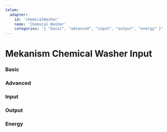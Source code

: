```yaml
---
telem:
  adapter:
    id: 'chemicalWasher'
    name: 'Chemical Washer'
    categories: '{ "basic", "advanced", "input", "output", "energy" }'
---
```


<script setup>
  import { data as metrics } from './common/metrics.data.ts'
</script>

# Mekanism Chemical Washer Input <RepoLink path="lib/input/mekanism/ChemicalWasherInputAdapter.lua" />

<!--@include: ./common/preamble.md -->

### Basic

<MetricTable
  prefix="mekwasher:"
  :metrics="[
    { name: 'fluid_filled_percentage',          value: '0.0 - 1.0'                },
    { name: 'input_slurry_filled_percentage',   value: '0.0 - 1.0'                },
    { name: 'output_slurry_filled_percentage',  value: '0.0 - 1.0'                },
    { name: 'input_fluid_item_count',           value: '0 - inf',   unit: 'item'  },
    { name: 'output_fluid_item_count',          value: '0 - inf',   unit: 'item'  },
    { name: 'energy_usage',                     value: '0.0 - inf', unit: 'FE/t'  },
    ...metrics.genericMachine.basic
  ]"
/>

### Advanced

<MetricTable
  prefix="mekwasher:"
  :metrics="[
    ...metrics.genericMachine.advanced
  ]"
/>


### Input

<MetricTable
  prefix="mekwasher:"
  :metrics="[
    { name: 'fluid',                  value: '0.0 - inf', unit: 'B' },
    { name: 'fluid_capacity',         value: '0.0 - inf', unit: 'B' },
    { name: 'fluid_needed',           value: '0.0 - inf', unit: 'B' },
    { name: 'input_slurry',           value: '0.0 - inf', unit: 'B' },
    { name: 'input_slurry_capacity',  value: '0.0 - inf', unit: 'B' },
    { name: 'input_slurry_needed',    value: '0.0 - inf', unit: 'B' }
  ]"
/>

### Output

<MetricTable
  prefix="mekwasher:"
  :metrics="[
    { name: 'output_slurry',          value: '0.0 - inf', unit: 'B' },
    { name: 'output_slurry_capacity', value: '0.0 - inf', unit: 'B' },
    { name: 'output_slurry_needed',   value: '0.0 - inf', unit: 'B' }
  ]"
/>

### Energy

<MetricTable
  prefix="mekwasher:"
  :metrics="[
    ...metrics.genericMachine.energy
  ]"
/>